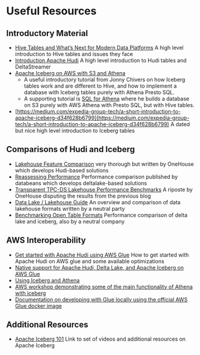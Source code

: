 # Useful Resources

## Introductory Material

- [Hive Tables and What’s Next for Modern Data Platforms](https://bigdataboutique.com/blog/hive-tables-and-whats-next-for-modern-data-platforms-1xts1m) A high level introduction to Hive tables and issues they face
- [Introduction Apache Hudi](https://bigdataboutique.com/blog/introduction-to-apache-hudi-c83367) A high level introduction to Hudi tables and DeltaStreamer
- [Apache Iceberg on AWS with S3 and Athena](https://www.youtube.com/watch?v=iGvj1gjbwl0) 
  - A useful introductory tutorial from Jonny Chivers on how Iceberg tables work and are different to Hive, and how to implement a database with Iceberg tables purely with Athena Presto SQL. 
  - A supporting tutorial is [SQL for Athena](https://www.youtube.com/watch?v=V21xjnHMOyk) where he builds a database on S3 purely with AWS Athena with Presto SQL, but with Hive tables. 
- [https://medium.com/expedia-group-tech/a-short-introduction-to-apache-iceberg-d34f628b6799](https://medium.com/expedia-group-tech/a-short-introduction-to-apache-iceberg-d34f628b6799) A dated but nice high level introduction to Iceberg tables

## Comparisons of Hudi and Iceberg

- [Lakehouse Feature Comparison](https://www.onehouse.ai/blog/apache-hudi-vs-delta-lake-vs-apache-iceberg-lakehouse-feature-comparison) very thorough but written by OneHouse which develops Hudi-based solutions
- [Reassessing Performance](https://databeans-blogs.medium.com/delta-vs-iceberg-vs-hudi-reassessing-performance-cb8157005eb0) Performance comparison published by databeans which develops deltalake-based solutions
- [Transparent TPC-DS Lakehouse Performance Benchmarks](https://www.onehouse.ai/blog/apache-hudi-vs-delta-lake-transparent-tpc-ds-lakehouse-performance-benchmarks) A riposte by OneHouse disputing the results from the previous blog
- [Data Lake / Lakehouse Guide](https://airbyte.com/blog/data-lake-lakehouse-guide-powered-by-table-formats-delta-lake-iceberg-hudi) An overview and comparison of data lakehouse formats written by a neutral party
- [Benchmarking Open Table Formats](https://brooklyndata.co/blog/benchmarking-open-table-formats) Performance comparison of delta lake and iceberg, also by a neutral company


## AWS Interoperability

- [Get started with Apache Hudi using AWS Glue](https://aws.amazon.com/blogs/big-data/part-1-get-started-with-apache-hudi-using-aws-glue-by-implementing-key-design-concepts/) How to get started with Apache Hudi on AWS glue and some available optimizations
- [Native support for Apache Hudi, Delta Lake, and Apache Iceberg on AWS Glue](https://aws.amazon.com/blogs/big-data/part-1-getting-started-introducing-native-support-for-apache-hudi-delta-lake-and-apache-iceberg-on-aws-glue-for-apache-spark/)
- [Using Iceberg and Athena](https://docs.aws.amazon.com/athena/latest/ug/querying-iceberg.html)
- [AWS workshop demonstrating some of the main functionality of Athena with iceberg](https://catalog.us-east-1.prod.workshops.aws/workshops/9981f1a1-abdc-49b5-8387-cb01d238bb78/en-US/90-athena-acid)
- [Documentation on developing with Glue locally using the official AWS Glue docker image](https://docs.aws.amazon.com/glue/latest/dg/aws-glue-programming-etl-libraries.html#develop-local-docker-image)

## Additional Resources

- [Apache Iceberg 101](https://www.dremio.com/blog/apache-iceberg-101-your-guide-to-learning-apache-iceberg-concepts-and-practices/) Link to set of videos and additional resources on Apache Iceberg
